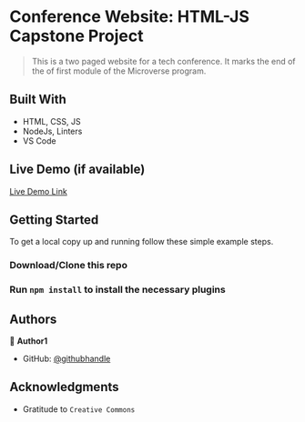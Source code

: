# Conference Website: HTML-JS Capstone Project

> This is a two paged website for a tech conference. It marks the end of the of first module of the Microverse program.


## Built With

- HTML, CSS, JS
- NodeJs, Linters
- VS Code

## Live Demo (if available)

[Live Demo Link](https://livedemo.com)


## Getting Started

To get a local copy up and running follow these simple example steps.

### Download/Clone this repo
### Run `npm install` to install the necessary plugins


## Authors

👤 **Author1**

- GitHub: [@githubhandle](https://github.com/sireclifford)

## Acknowledgments

- Gratitude to `Creative Commons`
